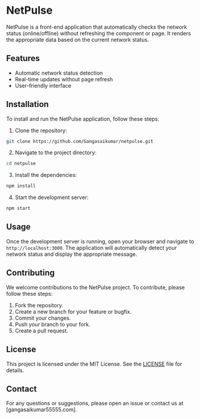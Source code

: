 # NetPulse

NetPulse is a front-end application that automatically checks the network status (online/offline) without refreshing the component or page. It renders the appropriate data based on the current network status.

## Features

- Automatic network status detection
- Real-time updates without page refresh
- User-friendly interface

## Installation

To install and run the NetPulse application, follow these steps:

1. Clone the repository:
  ```bash
  git clone https://github.com/Gangasaikumar/netpulse.git
  ```

2. Navigate to the project directory:
  ```bash
  cd netpulse
  ```

3. Install the dependencies:
  ```bash
  npm install
  ```

4. Start the development server:
  ```bash
  npm start
  ```

## Usage

Once the development server is running, open your browser and navigate to `http://localhost:3000`. The application will automatically detect your network status and display the appropriate message.

## Contributing

We welcome contributions to the NetPulse project. To contribute, please follow these steps:

1. Fork the repository.
2. Create a new branch for your feature or bugfix.
3. Commit your changes.
4. Push your branch to your fork.
5. Create a pull request.

## License

This project is licensed under the MIT License. See the [LICENSE](LICENSE) file for details.

## Contact

For any questions or suggestions, please open an issue or contact us at [gangasaikumar55555.com].
